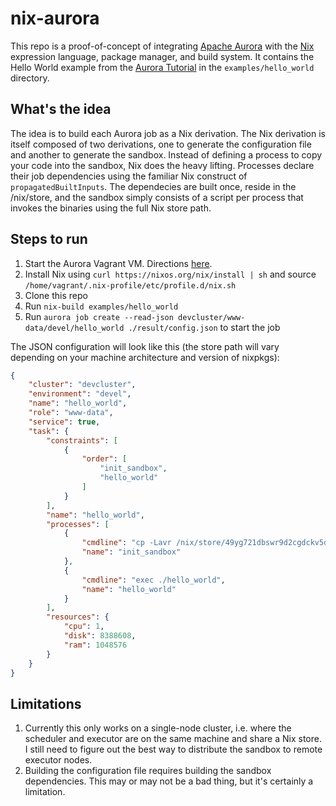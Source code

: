 # nix-aurora

This repo is a proof-of-concept of integrating [Apache Aurora](http://aurora.apache.org/) with the [Nix](http://nixos.org/nix/) expression language, package manager, and build system. It contains the Hello World example from the [Aurora Tutorial](http://aurora.apache.org/documentation/latest/tutorial/) in the `examples/hello_world` directory.

## What's the idea

The idea is to build each Aurora job as a Nix derivation. The Nix derivation is itself composed of two derivations, one to generate the configuration file and another to generate the sandbox. Instead of defining a process to copy your code into the sandbox, Nix does the heavy lifting. Processes declare their job dependencies using the familiar Nix construct of `propagatedBuiltInputs`. The dependecies are built once, reside in the /nix/store, and the sandbox simply consists of a script per process that invokes the binaries using the full Nix store path.

## Steps to run

1. Start the Aurora Vagrant VM. Directions [here](http://aurora.apache.org/documentation/latest/vagrant/).
2. Install Nix using `curl https://nixos.org/nix/install | sh` and source `/home/vagrant/.nix-profile/etc/profile.d/nix.sh`
3. Clone this repo
4. Run `nix-build examples/hello_world`
5. Run `aurora job create --read-json devcluster/www-data/devel/hello_world ./result/config.json` to start the job

The JSON configuration will look like this (the store path will vary depending on your machine architecture and version of nixpkgs):

```json
{
    "cluster": "devcluster",
    "environment": "devel",
    "name": "hello_world",
    "role": "www-data",
    "service": true,
    "task": {
        "constraints": [
            {
                "order": [
                    "init_sandbox",
                    "hello_world"
                ]
            }
        ],
        "name": "hello_world",
        "processes": [
            {
                "cmdline": "cp -Lavr /nix/store/49yg721dbswr9d2cgdckv5dk1g3k1x27-aurora-sandbox-devcluster-www-data-devel-hello_world/* .",
                "name": "init_sandbox"
            },
            {
                "cmdline": "exec ./hello_world",
                "name": "hello_world"
            }
        ],
        "resources": {
            "cpu": 1,
            "disk": 8388608,
            "ram": 1048576
        }
    }
}
```

## Limitations

1. Currently this only works on a single-node cluster, i.e. where the scheduler and executor are on the same machine and share a Nix store. I still need to figure out the best way to distribute the sandbox to remote executor nodes.
2. Building the configuration file requires building the sandbox dependencies. This may or may not be a bad thing, but it's certainly a limitation.
